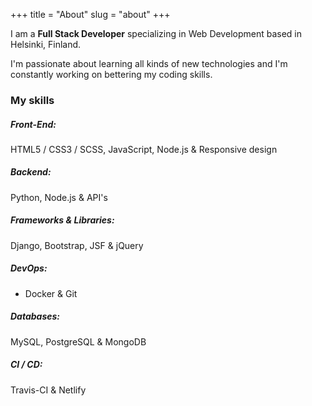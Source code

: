 +++
title = "About"
slug = "about"
+++

I am a **Full Stack Developer** specializing in Web Development based in Helsinki, Finland.

I'm passionate about learning all kinds of new technologies and I'm constantly working on bettering my coding skills.

### My skills

##### Front-End:

HTML5 / CSS3 / SCSS, JavaScript, Node.js & Responsive design

##### Backend:

Python, Node.js & API's

##### Frameworks & Libraries:

Django, Bootstrap, JSF & jQuery

##### DevOps:

- Docker & Git

##### Databases:

MySQL, PostgreSQL & MongoDB

##### CI / CD:

Travis-CI & Netlify
